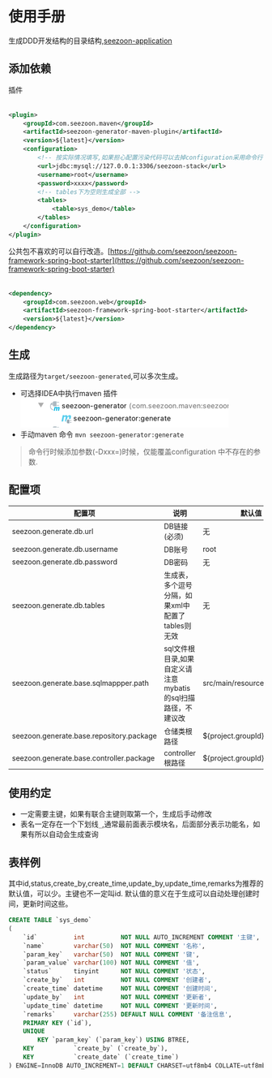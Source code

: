 # 使用手册

生成DDD开发结构的目录结构,[seezoon-application](https://github.com/seezoon/seezoon-application)

## 添加依赖

插件

```xml

<plugin>
    <groupId>com.seezoon.maven</groupId>
    <artifactId>seezoon-generator-maven-plugin</artifactId>
    <version>${latest}</version>
    <configuration>
        <!-- 按实际情况填写,如果担心配置污染代码可以去掉configuration采用命令行传参数-->
        <url>jdbc:mysql://127.0.0.1:3306/seezoon-stack</url>
        <username>root</username>
        <password>xxxx</password>
        <!-- tables下为空则生成全部 -->
        <tables>
            <table>sys_demo</table>
        </tables>
    </configuration>
</plugin>
```

公共包不喜欢的可以自行改造。[https://github.com/seezoon/seezoon-framework-spring-boot-starter](https://github.com/seezoon/seezoon-framework-spring-boot-starter)

```xml

<dependency>
    <groupId>com.seezoon.web</groupId>
    <artifactId>seezoon-framework-spring-boot-starter</artifactId>
    <version>${latest}</version>
</dependency>

```

## 生成

生成路径为`target/seezoon-generated`,可以多次生成。

- 可选择IDEA中执行maven 插件
  ![img.png](doc/idea-execute.png)
- 手动maven 命令
  `mvn seezoon-generator:generate`

> 命令行时候添加参数(-Dxxx=)时候，仅能覆盖configuration 中不存在的参数.

## 配置项

|  配置项   | 说明  |  默认值   |
|  ----  | ----  |  ----  | 
| seezoon.generate.db.url  | DB链接(必须) |无 |
| seezoon.generate.db.username  | DB账号 |root |
| seezoon.generate.db.password | DB密码 |无|
| seezoon.generate.db.tables | 生成表，多个逗号分隔，如果xml中配置了tables则无效 |无|
| seezoon.generate.base.sqlmappper.path | sql文件根目录,如果自定义请注意mybatis的sql扫描路径，不建议改 |src/main/resources|
| seezoon.generate.base.repository.package | 仓储类根路径 |${project.groupId}.domain|
| seezoon.generate.base.controller.package | controller根路径 |${project.groupId}.interfaces|

## 使用约定

- 一定需要主键，如果有联合主键则取第一个，生成后手动修改
- 表名一定存在一个下划线`_`,通常最前面表示模块名，后面部分表示功能名，如果有所以自动会生成查询

## 表样例

其中id,status,create_by,create_time,update_by,update_time,remarks为推荐的默认值，可以少。主键也不一定叫id.
默认值的意义在于生成可以自动处理创建时间，更新时间这些。

```sql
CREATE TABLE `sys_demo`
(
    `id`          int          NOT NULL AUTO_INCREMENT COMMENT '主键',
    `name`        varchar(50)  NOT NULL COMMENT '名称',
    `param_key`   varchar(50)  NOT NULL COMMENT '键',
    `param_value` varchar(100) NOT NULL COMMENT '值',
    `status`      tinyint      NOT NULL COMMENT '状态',
    `create_by`   int          NOT NULL COMMENT '创建者',
    `create_time` datetime     NOT NULL COMMENT '创建时间',
    `update_by`   int          NOT NULL COMMENT '更新者',
    `update_time` datetime     NOT NULL COMMENT '更新时间',
    `remarks`     varchar(255) DEFAULT NULL COMMENT '备注信息',
    PRIMARY KEY (`id`),
    UNIQUE
        KEY `param_key` (`param_key`) USING BTREE,
    KEY           `create_by` (`create_by`),
    KEY           `create_date` (`create_time`)
) ENGINE=InnoDB AUTO_INCREMENT=1 DEFAULT CHARSET=utf8mb4 COLLATE=utf8mb4_0900_ai_ci COMMENT='系统参数';

```